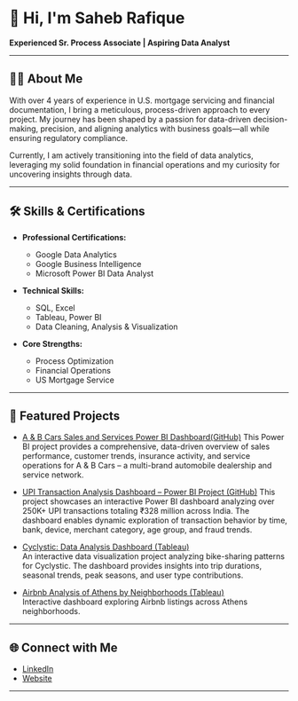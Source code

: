 # 👋 Hi, I'm Saheb Rafique

**Experienced Sr. Process Associate | Aspiring Data Analyst**

---

## 👨‍💼 About Me

With over 4 years of experience in U.S. mortgage servicing and financial documentation, I bring a meticulous, process-driven approach to every project. My journey has been shaped by a passion for data-driven decision-making, precision, and aligning analytics with business goals—all while ensuring regulatory compliance.

Currently, I am actively transitioning into the field of data analytics, leveraging my solid foundation in financial operations and my curiosity for uncovering insights through data.

---

## 🛠️ Skills & Certifications

- **Professional Certifications:**  
  - Google Data Analytics  
  - Google Business Intelligence  
  - Microsoft Power BI Data Analyst

- **Technical Skills:**  
  - SQL, Excel  
  - Tableau, Power BI  
  - Data Cleaning, Analysis & Visualization

- **Core Strengths:**  
  - Process Optimization  
  - Financial Operations  
  - US Mortgage Service
---

## 🚀 Featured Projects

- [A & B Cars Sales and Services Power BI Dashboard(GitHub)](https://github.com/saheb1999/Cars_Dashboard)
  This Power BI project provides a comprehensive, data-driven overview of sales performance, customer trends, insurance activity, and service operations for A & B Cars – a multi-brand automobile dealership and service network.

- [UPI Transaction Analysis Dashboard – Power BI Project (GitHub)](https://github.com/saheb1999/UPI-Transaction-Dashboard_powerbi)
  This project showcases an interactive Power BI dashboard analyzing over 250K+ UPI transactions totaling ₹328 million across India. The dashboard enables dynamic exploration of transaction behavior by time, bank, device, merchant category, age group, and fraud trends.

- [Cyclystic: Data Analysis Dashboard (Tableau)](https://public.tableau.com/views/Cyclystic_17384244176160/Story1?:language=en-US&:sid=&:redirect=auth&:display_count=n&:origin=viz_share_link)  
  An interactive data visualization project analyzing bike-sharing patterns for Cyclystic.
The dashboard provides insights into trip durations, seasonal trends, peak seasons, and user type contributions.

- [Airbnb Analysis of Athens by Neighborhoods (Tableau)](https://public.tableau.com/views/AirbnbanalysisofAthensbyNeighborhoods/Dashboard1?:language=en-US&:sid=&:redirect=auth&:display_count=n&:origin=viz_share_link)  
  Interactive dashboard exploring Airbnb listings across Athens neighborhoods.

---

## 🌐 Connect with Me

- [LinkedIn](https://www.linkedin.com/in/saheb-rafique-87b2b9186/)
- [Website](https://saheb-rafique.netlify.app/)

---

<!--
**saheb1999/saheb1999** is a ✨ special ✨ repository, because its `README.md` (this file) appears on your GitHub profile.
-->
